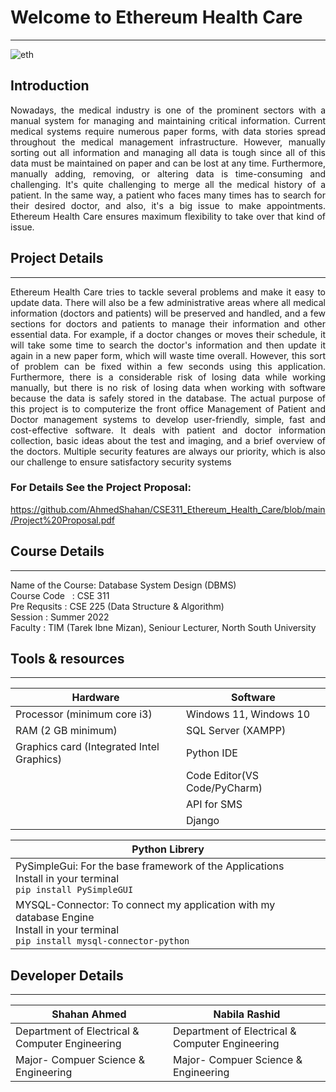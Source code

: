 # __**Welcome to Ethereum Health Care**__
***  
![eth](https://user-images.githubusercontent.com/109499842/181920210-9abe2a25-5c92-4d0c-93cb-c140250af20d.png)  

## Introduction  
<p align="justify">
Nowadays, the medical industry is one of the prominent sectors with a manual system for managing and maintaining critical information. Current medical systems require numerous paper forms, with data stories spread throughout the medical management infrastructure. However, manually sorting out all information and managing all data is tough since all of this data must be maintained on paper and can be lost at any time. Furthermore, manually adding, removing, or altering data is time-consuming and challenging. 
It's quite challenging to merge all the medical history of a patient. In the same way, a patient who faces many times has to search for their desired doctor, and also, it's a big issue to make appointments. Ethereum Health Care ensures maximum flexibility to take over that kind of issue. 
</p>

## Project Details  
---
<p align="justify">
Ethereum Health Care tries to tackle several problems and make it easy to update data. There 
will also be a few administrative areas where all medical information (doctors and patients) will 
be  preserved  and  handled,  and  a  few  sections  for  doctors  and  patients  to  manage  their 
information and other essential data. For example, if a doctor changes or moves their schedule, it 
will take some time to search the doctor's information and then update it again in a new paper 
form, which will waste time overall. However, this sort of problem can be fixed within a few 
seconds using this application. Furthermore, there is a considerable risk of losing data while 
working manually, but there is no risk of losing data when working with software because the 
data is safely stored in the database.
The actual purpose of this project is to computerize the front office Management of Patient and 
Doctor management systems to develop user-friendly, simple, fast and cost-effective software. It 
deals with patient and doctor information collection, basic ideas about the test and imaging, and 
a brief overview of the doctors. Multiple security features are always our priority, which is also 
our challenge to ensure satisfactory security systems
</p>

### For Details See the Project Proposal:
https://github.com/AhmedShahan/CSE311_Ethereum_Health_Care/blob/main/Project%20Proposal.pdf

## Course Details 
---
<p>
Name of the Course: Database System Design (DBMS)</br>
Course Code &nbsp : CSE 311</br>
Pre Requsits      : CSE 225 (Data Structure & Algorithm)</br>
Session           : Summer 2022</br>
Faculty           : TIM (Tarek Ibne Mizan), Seniour Lecturer, North South University</br>
</p>







## Tools & resources 
--- 
|Hardware|Software|  
|--------|--------|
|Processor (minimum core i3)|Windows 11, Windows 10|  
|RAM (2 GB minimum)|SQL Server (XAMPP)|  
|Graphics card (Integrated Intel Graphics)|Python IDE|  
||Code Editor(VS Code/PyCharm)|
||API for SMS|
||Django|

|Python Librery|  
|---------------|
|PySimpleGui: For the base framework of the Applications<br>Install in your terminal<br>``` pip install PySimpleGUI ```|
|MYSQL-Connector: To connect my application with my database Engine <br>Install in your terminal <br>``` pip install mysql-connector-python ```|


## Developer Details
***
|Shahan Ahmed|Nabila Rashid|
|--|--|
|Department of Electrical & Computer Engineering|Department of Electrical & Computer Engineering|
|Major- Compuer Science & Engineering|Major- Compuer Science & Engineering|